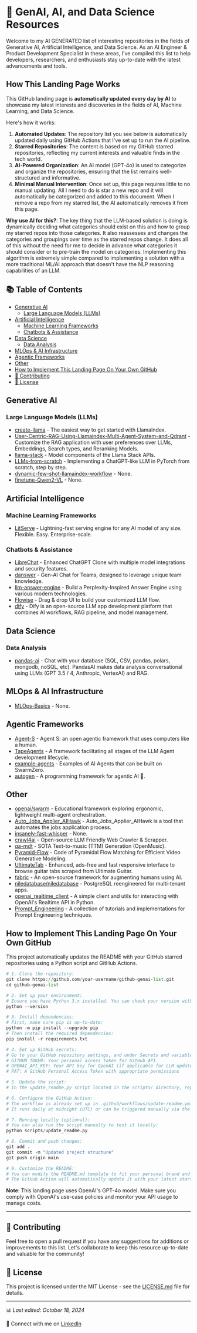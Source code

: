 # 🤖 GenAI, AI, and Data Science Resources

Welcome to my AI GENERATED list of interesting repositories in the fields of Generative AI, Artificial Intelligence, and Data Science. As an AI Engineer & Product Development Specialist in these areas, I've compiled this list to help developers, researchers, and enthusiasts stay up-to-date with the latest advancements and tools.

## How This Landing Page Works

This GitHub landing page is **automatically updated every day by AI** to showcase my latest interests and discoveries in the fields of AI, Machine Learning, and Data Science.

Here's how it works:

1. **Automated Updates**: The repository list you see below is automatically updated daily using GitHub Actions that I've set up to run the AI pipeline.
2. **Starred Repositories**: The content is based on my GitHub starred repositories, reflecting my current interests and valuable finds in the tech world.
3. **AI-Powered Organization**: An AI model (GPT-4o) is used to categorize and organize the repositories, ensuring that the list remains well-structured and informative.
4. **Minimal Manual Intervention**: Once set up, this page requires little to no manual updating. All I need to do is star a new repo and it will automatically be categorized and added to this document. When I remove a repo from my starred list, the AI automatically removes it from this page.

**Why use AI for this?**: The key thing that the LLM-based solution is doing is dynamically deciding what categories should exist on this and how to group my starred repos into those categories. It also reassesses and changes the categories and groupings over time as the starred repos change. It does all of this without the need for me to decide in advance what categories it should consider or to pre-train the model on categories. Implementing this algorithm is extremely simple compared to implementing a solution with a more traditional ML/AI approach that doesn't have the NLP reasoning capabilities of an LLM.

## 📚 Table of Contents

- [Generative AI](#generative-ai)
  - [Large Language Models (LLMs)](#large-language-models-llms)
- [Artificial Intelligence](#artificial-intelligence)
  - [Machine Learning Frameworks](#machine-learning-frameworks)
  - [Chatbots & Assistance](#chatbots--assistance)
- [Data Science](#data-science)
  - [Data Analysis](#data-analysis)
- [MLOps & AI Infrastructure](#mlops--ai-infrastructure)
- [Agentic Frameworks](#agentic-frameworks)
- [Other](#other)
- [How to Implement This Landing Page On Your Own GitHub](#how-to-implement-this-landing-page-on-your-own-github)
- [🌟 Contributing](#-contributing)
- [📄 License](#-license)

## Generative AI

### Large Language Models (LLMs)

- [create-llama](https://github.com/run-llama/create-llama) - The easiest way to get started with LlamaIndex.
- [User-Centric-RAG-Using-Llamaindex-Multi-Agent-System-and-Qdrant](https://github.com/pavannagula/User-Centric-RAG-Using-Llamaindex-Multi-Agent-System-and-Qdrant) - Customize the RAG application with user preferences over LLMs, Embeddings, Search types, and Reranking Models.
- [llama-stack](https://github.com/meta-llama/llama-stack) - Model components of the Llama Stack APIs.
- [LLMs-from-scratch](https://github.com/rasbt/LLMs-from-scratch) - Implementing a ChatGPT-like LLM in PyTorch from scratch, step by step.
- [dynamic-few-shot-llamaindex-workflow](https://github.com/rsrohan99/dynamic-few-shot-llamaindex-workflow) - None.
- [finetune-Qwen2-VL](https://github.com/zhangfaen/finetune-Qwen2-VL) - None.

## Artificial Intelligence

### Machine Learning Frameworks

- [LitServe](https://github.com/Lightning-AI/LitServe) - Lightning-fast serving engine for any AI model of any size. Flexible. Easy. Enterprise-scale.

### Chatbots & Assistance

- [LibreChat](https://github.com/danny-avila/LibreChat) - Enhanced ChatGPT Clone with multiple model integrations and security features.
- [danswer](https://github.com/danswer-ai/danswer) - Gen-AI Chat for Teams, designed to leverage unique team knowledge.
- [llm-answer-engine](https://github.com/developersdigest/llm-answer-engine) - Build a Perplexity-Inspired Answer Engine using various modern technologies.
- [Flowise](https://github.com/FlowiseAI/Flowise) - Drag & drop UI to build your customized LLM flow.
- [dify](https://github.com/langgenius/dify) - Dify is an open-source LLM app development platform that combines AI workflows, RAG pipeline, and model management.

## Data Science

### Data Analysis

- [pandas-ai](https://github.com/Sinaptik-AI/pandas-ai) - Chat with your database (SQL, CSV, pandas, polars, mongodb, noSQL, etc). PandasAI makes data analysis conversational using LLMs (GPT 3.5 / 4, Anthropic, VertexAI) and RAG.

## MLOps & AI Infrastructure

- [MLOps-Basics](https://github.com/graviraja/MLOps-Basics) - None.

## Agentic Frameworks

- [Agent-S](https://github.com/simular-ai/Agent-S) - Agent S: an open agentic framework that uses computers like a human.
- [TapeAgents](https://github.com/ServiceNow/TapeAgents) - A framework facilitating all stages of the LLM Agent development lifecycle.
- [example-agents](https://github.com/hivenetwork-ai/example-agents) - Examples of AI Agents that can be built on SwarmZero.
- [autogen](https://github.com/microsoft/autogen) - A programming framework for agentic AI 🤖.

## Other

- [openai/swarm](https://github.com/openai/swarm) - Educational framework exploring ergonomic, lightweight multi-agent orchestration.
- [Auto_Jobs_Applier_AIHawk](https://github.com/feder-cr/Auto_Jobs_Applier_AIHawk) - Auto_Jobs_Applier_AIHawk is a tool that automates the jobs application process.
- [insanely-fast-whisper](https://github.com/Vaibhavs10/insanely-fast-whisper) - None.
- [crawl4ai](https://github.com/unclecode/crawl4ai) - Open-source LLM Friendly Web Crawler & Scrapper.
- [qa-mdt](https://github.com/ivcylc/qa-mdt) - SOTA Text-to-music (TTM) Generation (OpenMusic).
- [Pyramid-Flow](https://github.com/jy0205/Pyramid-Flow) - Code of Pyramidal Flow Matching for Efficient Video Generative Modeling.
- [UltimateTab](https://github.com/BenoitBellegarde/UltimateTab) - Enhanced, ads-free and fast responsive interface to browse guitar tabs scraped from Ultimate Guitar.
- [fabric](https://github.com/danielmiessler/fabric) - An open-source framework for augmenting humans using AI.
- [niledatabase/niledatabase](https://github.com/niledatabase/niledatabase) - PostgreSQL reengineered for multi-tenant apps.
- [openai_realtime_client](https://github.com/run-llama/openai_realtime_client) - A simple client and utils for interacting with OpenAI's Realtime API in Python.
- [Prompt_Engineering](https://github.com/NirDiamant/Prompt_Engineering) - A collection of tutorials and implementations for Prompt Engineering techniques.

## How to Implement This Landing Page On Your Own GitHub

This project automatically updates the README with your GitHub starred repositories using a Python script and GitHub Actions.
``` python
# 1. Clone the repository:
git clone https://github.com/your-username/github-genai-list.git
cd github-genai-list

# 2. Set up your environment:
# Ensure you have Python 3.x installed. You can check your version with:
python --version

# 3. Install dependencies:
# First, make sure pip is up-to-date:
python -m pip install --upgrade pip
# Then install the required dependencies:
pip install -r requirements.txt

# 4. Set up GitHub secrets:
# Go to your GitHub repository settings, and under Secrets and variables > Actions, create the following secrets:
# GITHUB_TOKEN: Your personal access token for GitHub API.
# OPENAI_API_KEY: Your API key for OpenAI (if applicable for LLM updates).
# PAT: A GitHub Personal Access Token with appropriate permissions

# 5. Update the script:
# In the update_readme.py script located in the scripts/ directory, replace "YourGitHubUsername" with your actual GitHub username.

# 6. Configure the GitHub Action:
# The workflow is already set up in .github/workflows/update-readme.yml.
# It runs daily at midnight (UTC) or can be triggered manually via the GitHub Actions tab.

# 7. Running locally (optional):
# You can also run the script manually to test it locally:
python scripts/update_readme.py

# 8. Commit and push changes:
git add .
git commit -m "Updated project structure"
git push origin main

# 9. Customize the README:
# You can modify the README.md template to fit your personal brand and interests.
# The GitHub Action will automatically update it with your latest starred repositories daily.
```
**Note**: This landing page uses OpenAI's GPT-4o model. Make sure you comply with OpenAI's use-case policies and monitor your API usage to manage costs.

---

## 🌟 Contributing

Feel free to open a pull request if you have any suggestions for additions or improvements to this list. Let's collaborate to keep this resource up-to-date and valuable for the community!

## 📄 License

This project is licensed under the MIT License - see the [LICENSE.md](LICENSE.md) file for details.

---

📊 *Last edited: October 18, 2024*

🔗 Connect with me on [LinkedIn](https://www.linkedin.com/in/taubersean)